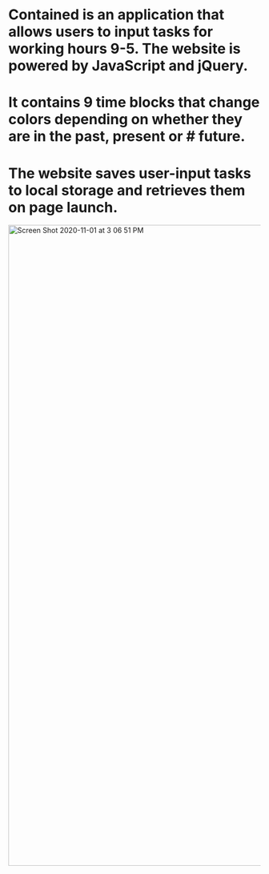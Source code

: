 # Contained is an application that allows users to input tasks for working hours 9-5. The website is powered by JavaScript and jQuery.

# It contains 9 time blocks that change colors depending on whether they are in the past, present or # future.

# The website saves user-input tasks to local storage and retrieves them on page launch.

<img width="1280" alt="Screen Shot 2020-11-01 at 3 06 51 PM" src="https://user-images.githubusercontent.com/69172539/97815703-9acf3200-1c55-11eb-9176-d6b546bdcb0c.png">